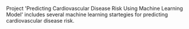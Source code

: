 Project 'Predicting Cardiovascular Disease Risk Using Machine Learning Model' includes several machine learning startegies for predicting cardiovascular disease risk. 
